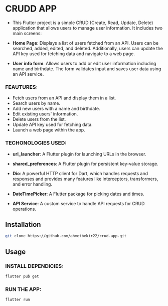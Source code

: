 # CRUDD APP
- This Flutter project is a simple CRUD (Create, Read, Update, Delete) application that allows users to manage user information. It includes two main screens:

- **Home Page**: Displays a list of users fetched from an API. Users can be searched, added, edited, and deleted. Additionally, users can update the API key used for fetching data and navigate to a web page.

 - **User info form**: Allows users to add or edit user information including name and birthdate. The form validates input and saves user data using an API service.

 
### FEAUTURES:
- Fetch users from an API and display them in a list.
- Search users by name.
- Add new users with a name and birthdate.
- Edit existing users' information.
- Delete users from the list.
- Update API key used for fetching data.
- Launch a web page within the app.



### TECHONOLOGIES USED:

- **url_launcher**: A Flutter plugin for launching URLs in the browser.

- **shared_preferences**: A Flutter plugin for persistent key-value storage.

- **Dio**: A powerful HTTP client for Dart, which handles requests and responses and provides many features like interceptors, transformers, and error handling.

- **DateTimePicker**: A Flutter package for picking dates and times.

- **API Service**: A custom service to handle API requests for CRUD operations.


## Installation

```bash
git clone https://github.com/ahmetbekir22/crud-app.git
```

## Usage

### INSTALL DEPENDICIES: 
```bash
flutter pub get
```
### RUN THE APP: 
```bash
flutter run
```





